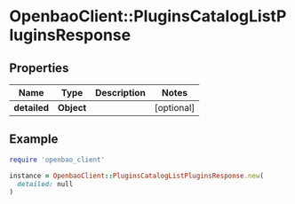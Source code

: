 # OpenbaoClient::PluginsCatalogListPluginsResponse

## Properties

| Name | Type | Description | Notes |
| ---- | ---- | ----------- | ----- |
| **detailed** | **Object** |  | [optional] |

## Example

```ruby
require 'openbao_client'

instance = OpenbaoClient::PluginsCatalogListPluginsResponse.new(
  detailed: null
)
```

